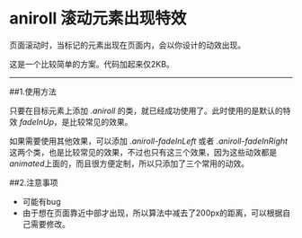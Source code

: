 # aniroll 滚动元素出现特效
页面滚动时，当标记的元素出现在页面内，会以你设计的动效出现。

这是一个比较简单的方案。代码加起来仅2KB。

---
##1.使用方法

只要在目标元素上添加 *.aniroll* 的类，就已经成功使用了。此时使用的是默认的特效 *fadeInUp*，是比较常见的效果。

如果需要使用其他效果，可以添加 *.aniroll-fadeInLeft*  或者 *.aniroll-fadeInRight* 这两个类，也是比较常见的效果，不过也只有这三个效果，因为这些动效都是 *animated*上面的，而且很方便定制，所以只添加了三个常用的动效。

##2.注意事项
- 可能有bug
- 由于想在页面靠近中部才出现，所以算法中减去了200px的距离，可以根据自己需要修改。